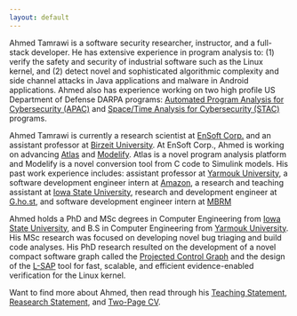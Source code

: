 ```yaml
---
layout: default
---
```

<!--Ahmed Tamrawi is a software security researcher and instructor, and a full-stack developer. He has extensive experience in program analysis to detect novel and sophisticated algorithmic complexity and side channel attacks in Java applications and malware in Android applications. Ahmed has experience in working on two high profile DARPA programs: [Automated Program Analysis for Cybersecurity (APAC)](https://www.darpa.mil/program/automated-program-analysis-for-cybersecurity) and [Space/Time Analysis for Cybersecurity (STAC)](https://www.darpa.mil/program/space-time-analysis-for-cybersecurity) programs.-->


Ahmed Tamrawi is a software security researcher, instructor, and a full-stack developer. He has extensive experience in program analysis to: (1) verify the safety and security of industrial software such as the Linux kernel, and (2) detect novel and sophisticated algorithmic complexity and side channel attacks in Java applications and malware in Android applications. Ahmed also has experience working on two high profile US Department of Defense DARPA programs: [Automated Program Analysis for Cybersecurity (APAC)](https://www.darpa.mil/program/automated-program-analysis-for-cybersecurity) and [Space/Time Analysis for Cybersecurity (STAC)](https://www.darpa.mil/program/space-time-analysis-for-cybersecurity) programs.

Ahmed Tamrawi is currently a research scientist at [EnSoft Corp.](https://www.ensoftcorp.com) and an assistant professor at [Birzeit University](https://www.birzeit.edu/). At EnSoft Corp., Ahmed is working on advancing [Atlas](http://www.ensoftcorp.com/atlas/) and [Modelify](https://www.ensoftcorp.com/modelify/). Atlas is a novel program analysis platform and Modelify is a novel conversion tool from C code to Simulink models. His past work experience includes: assistant professor at [Yarmouk University](https://www.yu.edu.jo/), a software development engineer intern at [Amazon](https://www.amazon.com), a research and teaching assistant at [Iowa State University](https://www.iastate.edu/), research and development engineer at [G.ho.st](https://en.wikipedia.org/wiki/G.ho.st), and software development engineer intern at [MBRM](https://www.mbrm.com/.)

Ahmed holds a PhD and MSc degrees in Computer Engineering from [Iowa State University](https://www.iastate.edu/), and B.S in Computer Engineering from [Yarmouk University](https://www.yu.edu.jo/). His MSc research was focused on developing novel bug triaging and build code analyses. His PhD research resulted on the development of a novel compact software graph called the [Projected Control Graph](https://www.ece.iastate.edu/kcsl/science-of-computer-programming-projected-control-graph/) and the design of the [L-SAP](https://kcsl.github.io/L-SAP) tool for fast, scalable, and efficient evidence-enabled verification for the Linux kernel.

<!--Ahmed is currently a research scientist at [EnSoft Corp.](https://www.ensoftcorp.com) working on advancing [Atlas](http://www.ensoftcorp.com/atlas/), a novel program analysis platform, and [Modelify](https://www.ensoftcorp.com/modelify/), a conversion tool from C code to Simulink models. His past work experience includes: assistant professor at [Yarmouk University](https://www.yu.edu.jo/) and [Birzeit University](https://www.birzeit.edu/), a software development engineer intern at [Amazon](https://www.amazon.com), a research and teaching assistant at [Iowa State University](https://www.iastate.edu/), research and development engineer at [G.ho.st](https://en.wikipedia.org/wiki/G.ho.st), and software development engineer intern at [MBRM](https://www.mbrm.com/.)-->

Want to find more about Ahmed, then read through his [Teaching Statement](https://raw.githubusercontent.com/atamrawi/atamrawi.github.io/master/resources/Tamrawi,Ahmed-teaching_statement.pdf), [Reasearch Statement](https://raw.githubusercontent.com/atamrawi/atamrawi.github.io/master/resources/Tamrawi,Ahmed-research_statement.pdf), and [Two-Page CV](https://raw.githubusercontent.com/atamrawi/atamrawi.github.io/master/resources/Tamrawi,Ahmed-resume.pdf).